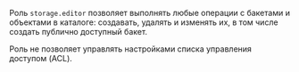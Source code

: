 Роль `storage.editor` позволяет выполнять любые операции с бакетами и объектами в каталоге: создавать, удалять и изменять их, в том числе создать публично доступный бакет.

Роль не позволяет управлять настройками списка управления доступом (ACL).